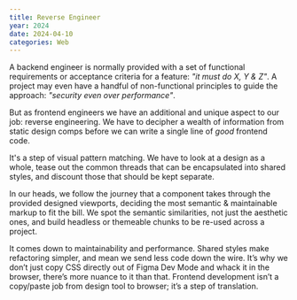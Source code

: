 ```yaml
---
title: Reverse Engineer
year: 2024
date: 2024-04-10
categories: Web
---
```


A backend engineer is normally provided with a set of functional requirements or acceptance criteria for a feature: _"it must do X, Y & Z"_. A project may even have a handful of non-functional principles to guide the approach: _"security even over performance"_.

But as frontend engineers we have an additional and unique aspect to our job: reverse engineering. We have to decipher a wealth of information from static design comps before we can write a single line of _good_ frontend code.

It's a step of visual pattern matching. We have to look at a design as a whole, tease out the common threads that can be encapsulated into shared styles, and discount those that should be kept separate.

In our heads, we follow the journey that a component takes through the provided designed viewports, deciding the most semantic & maintainable markup to fit the bill. We spot the semantic similarities, not just the aesthetic ones, and build headless or themeable chunks to be re-used across a project.

It comes down to maintainability and performance. Shared styles make refactoring simpler, and mean we send less code down the wire. It’s why we don’t just copy CSS directly out of Figma Dev Mode and whack it in the browser, there’s more nuance to it than that. Frontend development isn’t a copy/paste job from design tool to browser; it’s a step of translation.
